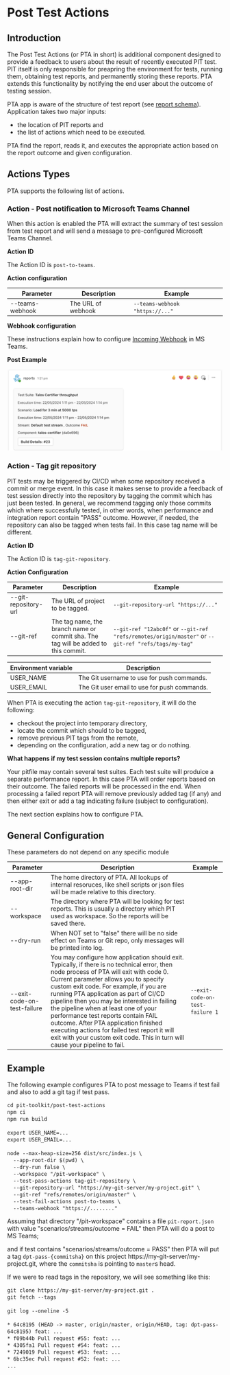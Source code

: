 # Post Test Actions

## Introduction

The Post Test Actions (or PTA in short) is additional component designed to provide a feedback to users about the result of recently executed PIT test. PIT itself is only responsible for preapring the environment for tests, running them, obtaining test reports, and permanently storing these reports. PTA extends this functionality by notifying the end user about the outcome of testing session.

PTA app is aware of the structure of test report (see [report schema](src/report/schema-v1.ts)). Application takes two major inputs:
- the location of PIT reports and
- the list of actions which need to be executed.

PTA find the report, reads it, and executes the appropriate action based on the report outcome and given configuration.

## Actions Types

PTA supports the following list of actions.

### Action - Post notification to Microsoft Teams Channel

When this action is enabled the PTA will extract the summary of test session from test report and will send a message to pre-configured Microsoft Teams Channel.

**Action ID**

The Action ID is `post-to-teams`.

**Action configuration**

| Parameter       | Description        | Example                         |
|-----------------|--------------------|---------------------------------|
| --teams-webhook | The URL of webhook | `--teams-webhook "https://..."` |

**Webhook configuration**

These instructions explain how to configure [Incoming Webhook](https://learn.microsoft.com/en-us/microsoftteams/platform/webhooks-and-connectors/how-to/add-incoming-webhook?tabs=newteams%2Cdotnet) in MS Teams.

**Post Example**

![](./docs/teams-post.png)

### Action - Tag git repository

PIT tests may be triggered by CI/CD when some repository received a commit or merge event. In this case it makes sense to provide a feedback of test session directly into the repository by tagging the commit which has just been tested. In general, we recommend tagging only those commits which where successfully tested, in other words, when performance and integration report contain "PASS" outcome. However, if needed, the repository can also be tagged when tests fail. In this case tag name will be different.

**Action ID**

The Action ID is `tag-git-repository`.

**Action Configuration**

| Parameter            | Description                      | Example                              |
|----------------------|----------------------------------|--------------------------------------|
| --git-repository-url | The URL of project to be tagged. | `--git-repository-url "https://..."` |
| --git-ref            | The tag name, the branch name or commit sha. The tag will be added to this commit. | `--git-ref "12abc0f"` or `--git-ref "refs/remotes/origin/master"` or `--git-ref "refs/tags/my-tag"` |

| Environment variable | Description                        |
|----------------------|------------------------------------|
| USER_NAME  | The Git username to use for push commands.   |
| USER_EMAIL | The Git user email to use for push commands. |

When PTA is executing the action `tag-git-repository`, it will do the following:
- checkout the project into temporary directory,
- locate the commit which should to be tagged,
- remove previous PIT tags from the remote,
- depending on the configuration, add a new tag or do nothing.

**What happens if my test session contains multiple reports?**

Your pitfile may contain several test suites. Each test suite will produice a separate performance report. In this case PTA will order reports based on their outcome. The failed reports will be processed in the end. When processing a failed report PTA will remove previously added tag (if any) and then either exit or add a tag indicating failure (subject to configuration).

The next section explains how to configure PTA.

## General Configuration

These parameters do not depend on any specific module

| Parameter                   | Description                      | Example                              |
|-----------------------------|----------------------------------|--------------------------------------|
| --app-root-dir              | The home directory of PTA. All lookups of internal resoruces, like shell scripts or json files will be made relative to this directory. | |
| --workspace                 | The directory where PTA will be looking for test reports. This is usually a directory which PIT used as workspace. So the reports will be saved there. |  |
| --dry-run                   | When NOT set to "false" there will be no side effect on Teams or Git repo, only messages will be printed into log. |  |
| --exit-code-on-test-failure | You may configure how application should exit. Typically, if there is no technical error, then node process of PTA will exit with code 0. Current parameter allows you to specify custom exit code. For example, if you are running PTA application as part of CI/CD pipeline then you may be interested in failing the pipeline when at least one of your performance test reports contain FAIL outcome. After PTA application finished executing actions for failed test report it will exit with your custom exit code. This in turn will cause your pipeline to fail. | `--exit-code-on-test-failure 1` |

## Example

The following example configures PTA to post message to Teams if test fail and also to add a git tag if test pass.

```
cd pit-toolkit/post-test-actions
npm ci
npm run build

export USER_NAME=...
export USER_EMAIL=...

node --max-heap-size=256 dist/src/index.js \
  --app-root-dir $(pwd) \
  --dry-run false \
  --workspace "/pit-workspace" \
  --test-pass-actions tag-git-repository \
  --git-repository-url "https://my-git-server/my-project.git" \
  --git-ref "refs/remotes/origin/master" \
  --test-fail-actions post-to-teams \
  --teams-webhook "https://........"
```

Assuming that directory "/pit-workspace" contains a file `pit-report.json` with value "scenarios/streams/outcome = FAIL" then PTA will do a post to MS Teams;

and if test contains "scenarios/streams/outcome = PASS" then PTA will put a tag `dpt-pass-{commitsha}` on this project https://my-git-server/my-project.git, where the `commitsha` is pointing to `master`s head.

If we were to read tags in the repository, we will see something like this:
```
git clone https://my-git-server/my-project.git .
git fetch --tags

git log --oneline -5

* 64c8195 (HEAD -> master, origin/master, origin/HEAD, tag: dpt-pass-64c8195) feat: ...
* f09b44b Pull request #55: feat: ...
* 4305fa1 Pull request #54: feat: ...
* 7249019 Pull request #53: feat: ...
* 6bc35ec Pull request #52: feat: ...
...

```
